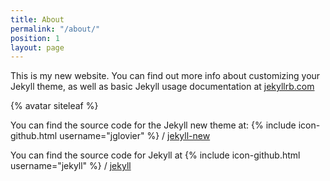```yaml
---
title: About
permalink: "/about/"
position: 1
layout: page
---
```


This is my new website. You can find out more info about customizing your Jekyll theme, as well as basic Jekyll usage documentation at [jekyllrb.com](http://jekyllrb.com/)

{% avatar siteleaf %}

You can find the source code for the Jekyll new theme at:
{% include icon-github.html username="jglovier" %} /
[jekyll-new](https://github.com/jglovier/jekyll-new)

You can find the source code for Jekyll at
{% include icon-github.html username="jekyll" %} /
[jekyll](https://github.com/jekyll/jekyll)
